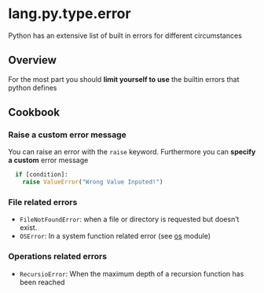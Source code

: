 # lang.py.type.error

Python has an extensive list of built in errors for different circumstances

## Overview

For the most part you should **limit yourself to use** the builtin errors that
python defines

## Cookbook

### Raise a custom error message

You can raise an error with the `raise` keyword. Furthermore you can **specify
a custom** error message

```py
  if [condition]:
    raise ValueError("Wrong Value Inputed!")
```

### File related errors

- `FileNotFoundError`: when a file or directory is requested but doesn’t exist.
- `OSError`: In a system function related error (see [os](./ik75.md) module)

### Operations related errors

- `RecursioError`: When the maximum depth of a recursion function has been reached
